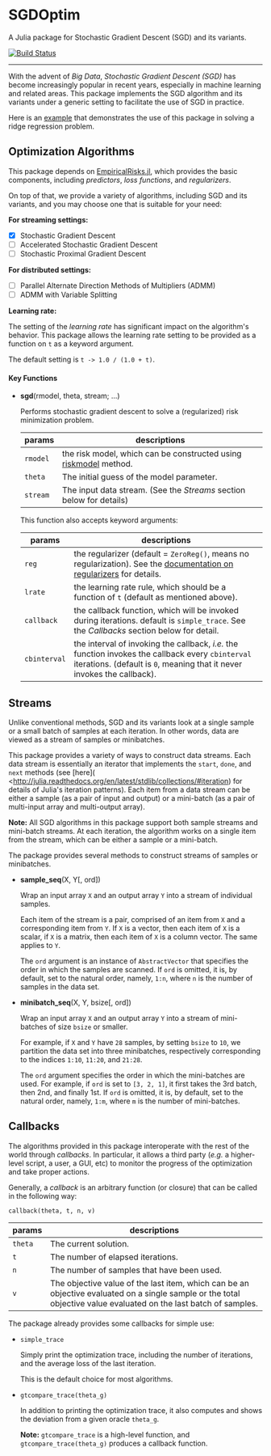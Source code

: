 # SGDOptim

A Julia package for Stochastic Gradient Descent (SGD) and its variants.

[![Build Status](https://travis-ci.org/lindahua/SGDOptim.jl.svg?branch=master)](https://travis-ci.org/lindahua/SGDOptim.jl)

---

With the advent of *Big Data*, *Stochastic Gradient Descent (SGD)* has become increasingly popular in recent years, especially in machine learning and related areas. This package implements the SGD algorithm and its variants under a generic setting to facilitate the use of SGD in practice.

Here is an [example](http://nbviewer.ipython.org/github/lindahua/SGDOptim.jl/blob/master/example.ipynb) that demonstrates the use of this package in solving a ridge regression problem.


## Optimization Algorithms

This package depends on [EmpiricalRisks.jl](https://github.com/lindahua/EmpiricalRisks.jl), which provides the basic components, including *predictors*, *loss functions*, and *regularizers*.

On top of that, we provide a variety of algorithms, including SGD and its variants, and you may choose one that is suitable for your need:

**For streaming settings:**

- [x] Stochastic Gradient Descent
- [ ] Accelerated Stochastic Gradient Descent
- [ ] Stochastic Proximal Gradient Descent

**For distributed settings:**

- [ ] Parallel Alternate Direction Methods of Multipliers (ADMM)
- [ ] ADMM with Variable Splitting

**Learning rate:**

The setting of the *learning rate* has significant impact on the algorithm's behavior. This package allows the learning rate setting to be provided as a function on ``t`` as a keyword argument.

The default setting is ``t -> 1.0 / (1.0 + t)``.


#### Key Functions


- **sgd**(rmodel, theta, stream; ...)

  Performs stochastic gradient descent to solve a (regularized) risk minimization problem.

  |  params   |  descriptions |
  | --------- | ------------- |
  | `rmodel`  | the risk model, which can be constructed using [riskmodel](http://empiricalrisksjl.readthedocs.org/en/latest/riskmodels.html#risk-models) method.  |
  | `theta`   | The initial guess of the model parameter. |
  | `stream`  | The input data stream. (See the *Streams* section below for details) |

  This function also accepts keyword arguments:

  | params       | descriptions |
  | ------------ | ------------ |
  | `reg`        | the regularizer (default = `ZeroReg()`, means no regularization). See the [documentation on regularizers](http://empiricalrisksjl.readthedocs.org/en/latest/regularizers.html) for details. |
  | `lrate`      | the learning rate rule, which should be a function of `t` (default as mentioned above). |
  | `callback`   | the callback function, which will be invoked during iterations. default is ``simple_trace``. See the *Callbacks* section below for detail. |
  | `cbinterval` | the interval of invoking the callback, *i.e.* the function invokes the callback every `cbinterval` iterations. (default is `0`, meaning that it never invokes the callback). |



## Streams

Unlike conventional methods, SGD and its variants look at a single sample or a small batch of samples at each iteration. In other words, data are viewed as a stream of samples or minibatches.

This package provides a variety of ways to construct data streams. Each data stream is essentially an iterator that implements the ``start``, ``done``, and ``next`` methods (see [here]( <http://julia.readthedocs.org/en/latest/stdlib/collections/#iteration) for details of Julia's iteration patterns). Each item from a data stream can be either a sample (as a pair of input and output) or a mini-batch (as a pair of multi-input array and multi-output array).

**Note:** All SGD algorithms in this package support both sample streams and mini-batch streams. At each iteration, the algorithm works on a single item from the stream, which can be either a sample or a mini-batch.


The package provides several methods to construct streams of samples or minibatches.

- **sample_seq**(X, Y[, ord])

    Wrap an input array ``X`` and an output array ``Y`` into a stream of individual samples.

    Each item of the stream is a pair, comprised of an item from ``X`` and a corresponding item from ``Y``. If ``X`` is a vector, then each item of ``X`` is a scalar, if ``X`` is a matrix, then each item of ``X`` is a column vector. The same applies to ``Y``.

    The ``ord`` argument is an instance of ``AbstractVector`` that specifies the order in which the samples are scanned. If ``ord`` is omitted, it is, by default, set to the natural order, namely,
    ``1:n``, where ``n`` is the number of samples in the data set.

- **minibatch_seq**(X, Y, bsize[, ord])

    Wrap an input array ``X`` and an output array ``Y`` into a stream of mini-batches of size ``bsize`` or smaller.

    For example, if ``X`` and ``Y`` have ``28`` samples, by setting ``bsize`` to ``10``, we partition the data set into three minibatches, respectively corresponding to the indices ``1:10``, ``11:20``, and ``21:28``.

    The ``ord`` argument specifies the order in which the mini-batches are used. For example, if ``ord`` is set to ``[3, 2, 1]``, it first takes the 3rd batch, then 2nd, and finally 1st. If ``ord`` is omitted, it is, by default, set to the natural order, namely, ``1:m``, where ``m`` is the number of mini-batches.


## Callbacks

The algorithms provided in this package interoperate with the rest of the world through *callbacks*. In particular, it allows a third party (*e.g.* a higher-level script, a user, a GUI, etc) to monitor the progress of the optimization and take proper actions.

Generally, a *callback* is an arbitrary function (or closure) that can be called in the following way:

```
callback(theta, t, n, v)
```

| params  | descriptions |
| ------- | ------------ |
| `theta` | The current solution. |
| `t`     | The number of elapsed iterations. |
| `n`     | The number of samples that have been used. |
| `v`     | The objective value of the last item, which can be an objective evaluated on a single sample or the total objective value evaluated on the last batch of samples. |

The package already provides some callbacks for simple use:

- `simple_trace`

    Simply print the optimization trace, including the number of iterations, and the average loss of the last iteration.

    This is the default choice for most algorithms.


- `gtcompare_trace(theta_g)`

    In addition to printing the optimization trace, it also computes and shows the deviation from a given oracle ``theta_g``.

    **Note:** ``gtcompare_trace`` is a high-level function, and ``gtcompare_trace(theta_g)`` produces a callback function.
